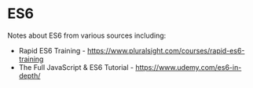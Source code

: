 # ES6
Notes about ES6 from various sources including:  

 * Rapid ES6 Training - https://www.pluralsight.com/courses/rapid-es6-training  
 * The Full JavaScript & ES6 Tutorial - https://www.udemy.com/es6-in-depth/  
 